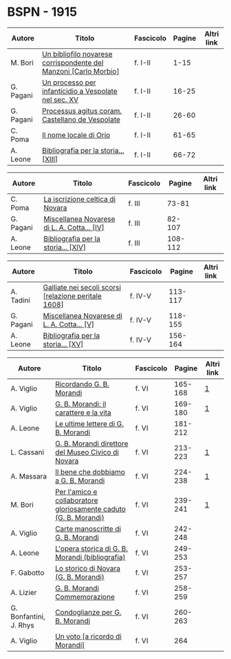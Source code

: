# BSPN - 1915

| Autore    | Titolo                                                                                                                | Fascicolo | Pagine | Altri link |
|-----------|-----------------------------------------------------------------------------------------------------------------------|-----------|--------|------------|
| M. Bori   | [Un bibliofilo novarese corrispondente del Manzoni [Carlo Morbio]](https://en.calameo.com/read/007260735411e9ab4ae74) | f. I-II   | 1-15   |            |
| G. Pagani | [Un processo per infanticidio a Vespolate nel sec. XV](https://en.calameo.com/read/007260735411e9ab4ae74)             | f. I-II   | 16-25  |            |
| G. Pagani | [Processus agitus coram. Castellano de Vespolate](https://en.calameo.com/read/007260735411e9ab4ae74)                  | f. I-II   | 26-60  |            |
| C. Poma   | [Il nome locale di Orio](https://en.calameo.com/read/007260735411e9ab4ae74)                                           | f. I-II   | 61-65  |            |
| A. Leone  | [Bibliografia per la storia... [XIII]](https://en.calameo.com/read/007260735411e9ab4ae74)                             | f. I-II   | 66-72  |            |

| Autore    | Titolo                                                                                           | Fascicolo | Pagine  | Altri link |
|-----------|--------------------------------------------------------------------------------------------------|-----------|---------|------------|
| C. Poma   | [La iscrizione celtica di Novara](https://en.calameo.com/read/007260735aeb8d4357445)             | f. III    | 73-81   |            |
| G. Pagani | [Miscellanea Novarese di L. A. Cotta... [IV]](https://en.calameo.com/read/007260735aeb8d4357445) | f. III    | 82-107  |            |
| A. Leone  | [Bibliografia per la storia... [XIV]](https://en.calameo.com/read/007260735aeb8d4357445)         | f. III    | 108-112 |            |

| Autore    | Titolo                                                                                                    | Fascicolo | Pagine  | Altri link |
|-----------|-----------------------------------------------------------------------------------------------------------|-----------|---------|------------|
| A. Tadini | [Galliate nei secoli scorsi [relazione peritale 1608]](https://en.calameo.com/read/0072607352380ef1d9e52) | f. IV-V   | 113-117 |            |
| G. Pagani | [Miscellanea Novarese di L. A. Cotta... [V]](https://en.calameo.com/read/0072607352380ef1d9e52)           | f. IV-V   | 118-155 |            |
| A. Leone  | [Bibliografia per la storia... [XV]](https://en.calameo.com/read/0072607352380ef1d9e52)                   | f. IV-V   | 156-164 |            |

| Autore                 | Titolo                                                                                                              | Fascicolo | Pagine  | Altri link                                             |
|------------------------|---------------------------------------------------------------------------------------------------------------------|-----------|---------|--------------------------------------------------------|
| A. Viglio              | [Ricordando G. B. Morandi](http://www.ssno.it/BSPNo/1915_Viglio.pdf#page=1)                                         | f. VI     | 165-168 | [1](https://en.calameo.com/read/007260735accebbf56f4e) |
| A. Viglio              | [G. B. Morandi: il carattere e la vita](http://www.ssno.it/BSPNo/1915_Viglio.pdf#page=4)                            | f. VI     | 169-180 | [1](https://en.calameo.com/read/007260735accebbf56f4e) |
| A. Leone               | [Le ultime lettere di G. B. Morandi](https://en.calameo.com/read/007260735accebbf56f4e)                             | f. VI     | 181-212 |                                                        |
| L. Cassani             | [G. B. Morandi direttore del Museo Civico di Novara](http://www.ssno.it/BSPNo/1915_altri.pdf#page=1)                | f. VI     | 213-223 | [1](https://en.calameo.com/read/007260735accebbf56f4e) |
| A. Massara             | [Il bene che dobbiamo a G. B. Morandi](http://www.ssno.it/BSPNo/1915_altri.pdf#page=10)                             | f. VI     | 224-238 | [1](https://en.calameo.com/read/007260735accebbf56f4e) |
| M. Bori                | [Per l'amico e collaboratore gloriosamente caduto (G. B. Morandi)](http://www.ssno.it/BSPNo/1915_altri.pdf#page=22) | f. VI     | 239-241 | [1](https://en.calameo.com/read/007260735accebbf56f4e) |
| A. Viglio              | [Carte manoscritte di G. B. Morandi](https://en.calameo.com/read/007260735accebbf56f4e)                             | f. VI     | 242-248 |                                                        |
| A. Leone               | [L'opera storica di G. B. Morandi (bibliografia)](https://en.calameo.com/read/007260735accebbf56f4e)                | f. VI     | 249-253 |                                                        |
| F. Gabotto             | [Lo storico di Novara (G. B. Morandi)](https://en.calameo.com/read/007260735accebbf56f4e)                           | f. VI     | 253-257 |                                                        |
| A. Lizier              | [G. B. Morandi Commemorazione](https://en.calameo.com/read/007260735accebbf56f4e)                                   | f. VI     | 258-259 |                                                        |
| G. Bonfantini, J. Rhys | [Condoglianze per G. B. Morandi](https://en.calameo.com/read/007260735accebbf56f4e)                                 | f. VI     | 260-263 |                                                        |
| A. Viglio              | [Un voto [a ricordo di Morandi]](https://en.calameo.com/read/007260735accebbf56f4e)                                 | f. VI     | 264     |                                                        |
